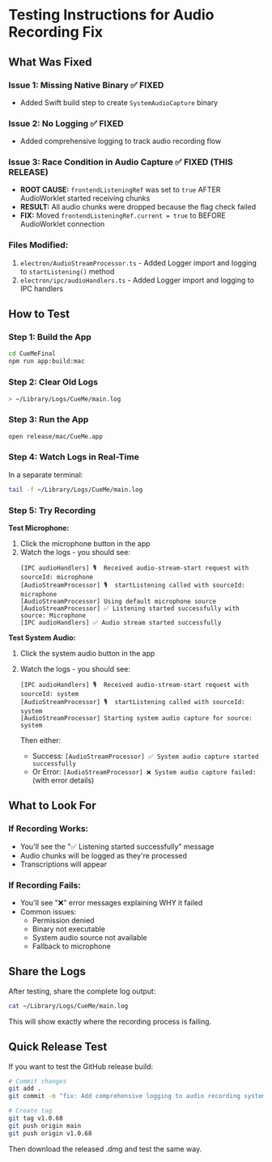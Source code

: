 # Testing Instructions for Audio Recording Fix

## What Was Fixed

### Issue 1: Missing Native Binary ✅ FIXED
- Added Swift build step to create `SystemAudioCapture` binary

### Issue 2: No Logging ✅ FIXED  
- Added comprehensive logging to track audio recording flow

### Issue 3: Race Condition in Audio Capture ✅ FIXED (THIS RELEASE)
- **ROOT CAUSE:** `frontendListeningRef` was set to `true` AFTER AudioWorklet started receiving chunks
- **RESULT:** All audio chunks were dropped because the flag check failed
- **FIX:** Moved `frontendListeningRef.current = true` to BEFORE AudioWorklet connection

### Files Modified:
1. `electron/AudioStreamProcessor.ts` - Added Logger import and logging to `startListening()` method
2. `electron/ipc/audioHandlers.ts` - Added Logger import and logging to IPC handlers

## How to Test

### Step 1: Build the App
```bash
cd CueMeFinal
npm run app:build:mac
```

### Step 2: Clear Old Logs
```bash
> ~/Library/Logs/CueMe/main.log
```

### Step 3: Run the App
```bash
open release/mac/CueMe.app
```

### Step 4: Watch Logs in Real-Time
In a separate terminal:
```bash
tail -f ~/Library/Logs/CueMe/main.log
```

### Step 5: Try Recording

**Test Microphone:**
1. Click the microphone button in the app
2. Watch the logs - you should see:
   ```
   [IPC audioHandlers] 🎙️  Received audio-stream-start request with sourceId: microphone
   [AudioStreamProcessor] 🎙️  startListening called with sourceId: microphone
   [AudioStreamProcessor] Using default microphone source
   [AudioStreamProcessor] ✅ Listening started successfully with source: Microphone
   [IPC audioHandlers] ✅ Audio stream started successfully
   ```

**Test System Audio:**
1. Click the system audio button in the app
2. Watch the logs - you should see:
   ```
   [IPC audioHandlers] 🎙️  Received audio-stream-start request with sourceId: system
   [AudioStreamProcessor] 🎙️  startListening called with sourceId: system
   [AudioStreamProcessor] Starting system audio capture for source: system
   ```
   
   Then either:
   - Success: `[AudioStreamProcessor] ✅ System audio capture started successfully`
   - Or Error: `[AudioStreamProcessor] ❌ System audio capture failed:` (with error details)

## What to Look For

### If Recording Works:
- You'll see the "✅ Listening started successfully" message
- Audio chunks will be logged as they're processed
- Transcriptions will appear

### If Recording Fails:
- You'll see "❌" error messages explaining WHY it failed
- Common issues:
  - Permission denied
  - Binary not executable
  - System audio source not available
  - Fallback to microphone

## Share the Logs

After testing, share the complete log output:
```bash
cat ~/Library/Logs/CueMe/main.log
```

This will show exactly where the recording process is failing.

## Quick Release Test

If you want to test the GitHub release build:

```bash
# Commit changes
git add .
git commit -m "fix: Add comprehensive logging to audio recording system"

# Create tag
git tag v1.0.68
git push origin main
git push origin v1.0.68
```

Then download the released .dmg and test the same way.
